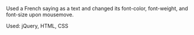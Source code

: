 Used a French saying as a text and changed its font-color, font-weight, and font-size upon mousemove. 

Used: jQuery, HTML, CSS
